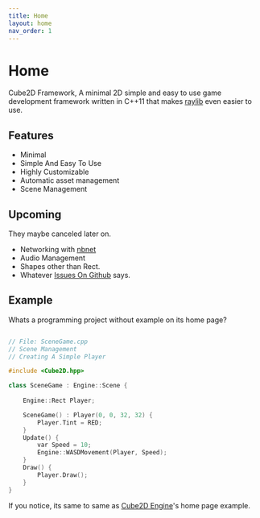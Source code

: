 ```yaml
---
title: Home
layout: home
nav_order: 1
---
```


# Home

Cube2D Framework, A minimal 2D simple and easy to use game development framework written in C++11 that makes [raylib] even easier to use.

## Features

- Minimal
- Simple And Easy To Use
- Highly Customizable
- Automatic asset management
- Scene Management

## Upcoming
They maybe canceled later on.
- Networking with [nbnet]
- Audio Management
- Shapes other than Rect.
- Whatever [Issues On Github] says.

## Example

Whats a programming project without example on its home page?

```cpp

// File: SceneGame.cpp
// Scene Management
// Creating A Simple Player

#include <Cube2D.hpp>

class SceneGame : Engine::Scene {
		
	Engine::Rect Player;

	SceneGame() : Player(0, 0, 32, 32) {
		Player.Tint = RED;
	}
	Update() {
		var Speed = 10;
		Engine::WASDMovement(Player, Speed);
	}
	Draw() {
		Player.Draw();
	}
}
```
If you notice, its same to same as [Cube2D Engine]'s home page example.

[raylib]: https://raylib.com
[nbnet]: https://nathhb.github.io/nbnet
[Cube2D Engine]: https://mastercuber55.github.io/Cube2D-Engine
[Issues On Github]: https://github.com/mastercuber55/Cube2D-Framework/issues